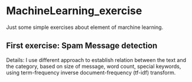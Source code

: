 # MachineLearning_exercise

Just some simple exercises about element of marchine learning.

## First exercise: Spam Message detection

Details: I use different approach to establish relation between the text and the category, based on size of message, word count, special keywords, using term-frequency inverse document-frequency (tf-idf) transform.
